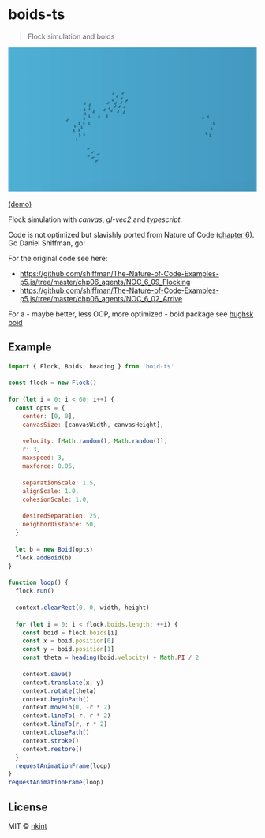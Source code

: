 # boids-ts

> Flock simulation and boids

[![screen](screen.png)](http://nkint.github.io/boids-ts/)

[(demo)](http://nkint.github.io/boids-ts/)

<!-- iframe: http://nkint.github.io/boids-ts/index.html -->

Flock simulation with _canvas_, _gl-vec2_ and _typescript_.

Code is not optimized but slavishly ported from Nature of Code ([chapter 6](https://natureofcode.com/book/chapter-6-autonomous-agents/)).
Go Daniel Shiffman, go!

For the original code see here:

- https://github.com/shiffman/The-Nature-of-Code-Examples-p5.js/tree/master/chp06_agents/NOC_6_09_Flocking
- https://github.com/shiffman/The-Nature-of-Code-Examples-p5.js/tree/master/chp06_agents/NOC_6_02_Arrive

For a - maybe better, less OOP, more optimized - boid package see [hughsk boid](https://github.com/hughsk/boids)

## Example

```js
import { Flock, Boids, heading } from 'boid-ts'

const flock = new Flock()

for (let i = 0; i < 60; i++) {
  const opts = {
    center: [0, 0],
    canvasSize: [canvasWidth, canvasHeight],

    velocity: [Math.random(), Math.random()],
    r: 3,
    maxspeed: 3,
    maxforce: 0.05,

    separationScale: 1.5,
    alignScale: 1.0,
    cohesionScale: 1.0,

    desiredSeparation: 25,
    neighborDistance: 50,
  }

  let b = new Boid(opts)
  flock.addBoid(b)
}

function loop() {
  flock.run()

  context.clearRect(0, 0, width, height)

  for (let i = 0; i < flock.boids.length; ++i) {
    const boid = flock.boids[i]
    const x = boid.position[0]
    const y = boid.position[1]
    const theta = heading(boid.velocity) + Math.PI / 2

    context.save()
    context.translate(x, y)
    context.rotate(theta)
    context.beginPath()
    context.moveTo(0, -r * 2)
    context.lineTo(-r, r * 2)
    context.lineTo(r, r * 2)
    context.closePath()
    context.stroke()
    context.restore()
  }
  requestAnimationFrame(loop)
}
requestAnimationFrame(loop)
```

## License

MIT © [nkint](https://github.com/nkint)
